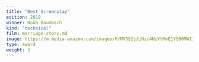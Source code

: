 ```yaml
---
title: "Best Screenplay"
edition: 2019
winner: Noah Baumbach
kind: "technical"
film: marriage-story.md
image: https://m.media-amazon.com/images/M/MV5BZjJiNzc4NzYtMmE1YS00MWI1LWI1MDgtYjllNjZjN2Y2NDk3XkEyXkFqcGc@._V1_FMjpg_UX1024_.jpg
type: award
weight: 3
---
```

